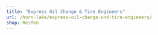 ```yaml
---
title: "Express Oil Change & Tire Engineers"
url: /horn-lake/express-oil-change-und-tire-engineers/
shop: Reifen
---
```


